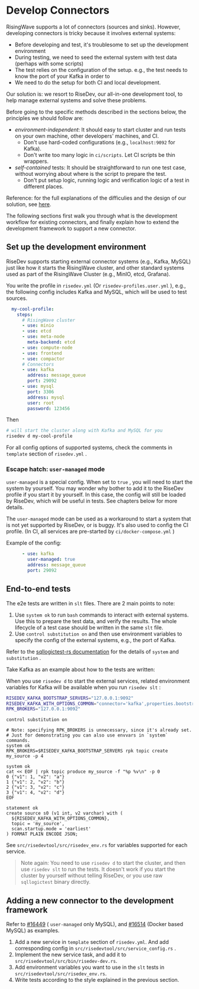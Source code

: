 # Develop Connectors

RisingWave supports a lot of connectors (sources and sinks).
However, developing connectors is tricky because it involves external systems:

- Before developing and test, it's troublesome to set up the development environment
- During testing, we need to seed the external system with test data (perhaps with some scripts)
- The test relies on the configuration of the setup. e.g., the test needs to know the port of your Kafka in order to
- We need to do the setup for both CI and local development.

Our solution is: we resort to RiseDev, our all-in-one development tool, to help manage external systems and solve these problems.

Before going to the specific methods described in the sections below, the principles we should follow are:
- *environment-independent*: It should easy to start cluster and run tests on your own machine, other developers' machines, and CI.
    * Don't use hard-coded configurations (e.g., `localhost:9092` for Kafka).
    * Don't write too many logic in `ci/scripts`. Let CI scripts be thin wrappers.
- *self-contained* tests: It should be straightforward to run one test case, without worrying about where is the script to prepare the test.
    * Don't put setup logic, running logic and verification logic of a test in different places.

Reference: for the full explanations of the difficulies and the design of our solution, see [here](https://github.com/risingwavelabs/risingwave/issues/12451#issuecomment-2051861048).

The following sections first walk you through what is the development workflow for
existing connectors, and finally explain how to extend the development framework to support a new connector.

## Set up the development environment

RiseDev supports starting external connector systems (e.g., Kafka, MySQL) just like how it starts the RisingWave cluster, and other standard systems used as part of the RisingWave Cluster (e.g., MinIO, etcd, Grafana).

You write the profile in `risedev.yml` (Or `risedev-profiles.user.yml` ), e.g., the following config includes Kafka and MySQL, which will be used to test sources.

```yml
  my-cool-profile:
    steps:
      # RisingWave cluster
      - use: minio
      - use: etcd
      - use: meta-node
        meta-backend: etcd
      - use: compute-node
      - use: frontend
      - use: compactor
      # Connectors
      - use: kafka
        address: message_queue
        port: 29092
      - use: mysql
        port: 3306
        address: mysql
        user: root
        password: 123456
```

Then

```sh
# will start the cluster along with Kafka and MySQL for you
risedev d my-cool-profile
```

For all config options of supported systems, check the comments in `template` section of `risedev.yml` .

### Escape hatch: `user-managed` mode

`user-managed` is a special config. When set to `true` , you will need to start the system by yourself. You may wonder why bother to add it to the RiseDev profile if you start it by yourself. In this case, the config will still be loaded by RiseDev, which will be useful in tests. See chapters below for more details.

The `user-managed` mode can be used as a workaround to start a system that is not yet supported by RiseDev, or is buggy. It's also used to config the CI profile. (In CI, all services are pre-started by `ci/docker-compose.yml` )

Example of the config:

```yml
      - use: kafka
        user-managed: true
        address: message_queue
        port: 29092
```

## End-to-end tests

The e2e tests are written in `slt` files. There are 2 main points to note:
1. Use `system ok` to run `bash` commands to interact with external systems.
   Use this to prepare the test data, and verify the results. The whole lifecycle of
   a test case should be written in the same `slt` file.
2. Use `control substitution on` and then use environment variables to specify the config of the external systems, e.g., the port of Kafka.

Refer to the [sqllogictest-rs documentation](https://github.com/risinglightdb/sqllogictest-rs#extension-run-external-shell-commands) for the details of `system` and `substitution` .

Take Kafka as an example about how to the tests are written:

When you use `risedev d` to start the external services, related environment variables for Kafka will be available when you run `risedev slt` :

```sh
RISEDEV_KAFKA_BOOTSTRAP_SERVERS="127.0.0.1:9092"
RISEDEV_KAFKA_WITH_OPTIONS_COMMON="connector='kafka',properties.bootstrap.server='127.0.0.1:9092'"
RPK_BROKERS="127.0.0.1:9092"
```

```
control substitution on

# Note: specifying RPK_BROKERS is unnecessary, since it's already set.
# Just for demonstrating you can also use envvars in `system` commands.
system ok
RPK_BROKERS=$RISEDEV_KAFKA_BOOTSTRAP_SERVERS rpk topic create my_source -p 4

system ok
cat << EOF | rpk topic produce my_source -f "%p %v\n" -p 0
0 {"v1": 1, "v2": "a"}
1 {"v1": 2, "v2": "b"}
2 {"v1": 3, "v2": "c"}
3 {"v1": 4, "v2": "d"}
EOF

statement ok
create source s0 (v1 int, v2 varchar) with (
  ${RISEDEV_KAFKA_WITH_OPTIONS_COMMON},
  topic = 'my_source',
  scan.startup.mode = 'earliest'
) FORMAT PLAIN ENCODE JSON;
```

See `src/risedevtool/src/risedev_env.rs` for variables supported for each service.

> Note again: You need to use `risedev d` to start the cluster, and then use `risedev slt` to run the tests. It doesn't work if you start the cluster by yourself without telling RiseDev, or you use raw `sqllogictest` binary directly.

## Adding a new connector to the development framework

Refer to [#16449](https://github.com/risingwavelabs/risingwave/pull/16449) ( `user-managed` only MySQL), and [#16514](https://github.com/risingwavelabs/risingwave/pull/16514) (Docker based MySQL) as examples.

1. Add a new service in `template` section of `risedev.yml`.
   And add corresponding config in `src/risedevtool/src/service_config.rs` .
2. Implement the new service task, and add it to `src/risedevtool/src/bin/risedev-dev.rs`.
3. Add environment variables you want to use in the `slt` tests in `src/risedevtool/src/risedev_env.rs`.
4. Write tests according to the style explained in the previous section.

<!-- That's all?? -->
